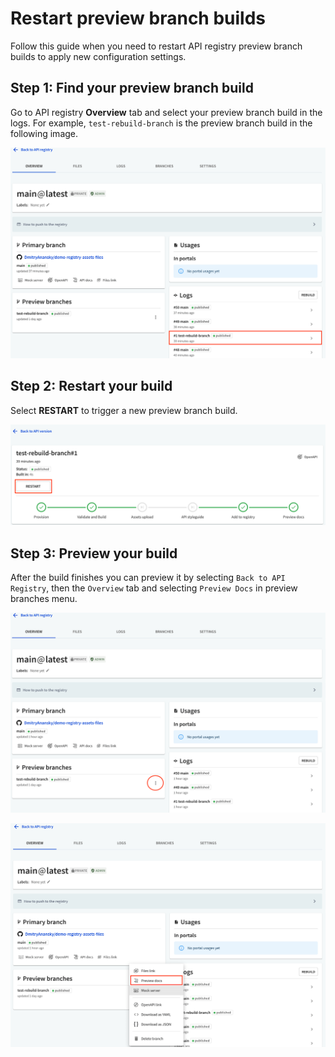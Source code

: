 # Restart preview branch builds

Follow this guide when you need to restart API registry preview branch builds to apply new configuration settings.

## Step 1: Find your preview branch build

Go to API registry **Overview** tab and select your preview branch build in the logs.
For example, `test-rebuild-branch` is the preview branch build in the following image.

![select_preview_branch_build](./images/select-preview-branch-build.png)

## Step 2: Restart your build

Select **RESTART** to trigger a new preview branch build.

![restart_preview_branch_build](./images/restart-preview-build.png)

## Step 3: Preview your build

After the build finishes you can preview it by selecting `Back to API Registry`, then the `Overview` tab and selecting `Preview Docs` in preview branches menu.

![preview_branches_menu](./images/preview-branches-menu.png)

![click_on_preview_docs](./images/click-on-preview-docs.png)
